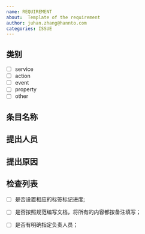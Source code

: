 ```yaml
---
name: REQUIREMENT
about:  Template of the requirement
author: juhan.zhang@hannto.com
categories: ISSUE
---
```


## 类别

- [ ] service
- [ ] action
- [ ] event
- [ ] property
- [ ] other

<!--如果是其他将简述写到下面-->

## 条目名称

<!--将具体条目名称放在这里，如果无法确认请在周会提出讨论-->

## 提出人员

<!--在此处将邮件和名字写在这里，如果为空则默认为issue提交人员-->

## 提出原因

<!--将具体的理由描述写在这里，这里是必须项目，请**务必**填写-->

## 检查列表

<!--该列表是用于检查文档状态，只有所有checkbox都标注完成才可以通过-->

- [ ] 是否设置相应的标签标记进度;
- [ ] 是否按照规范编写文档，将所有的内容都按备注填写；
- [ ] 是否有明确指定负责人员；

